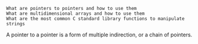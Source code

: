 

    What are pointers to pointers and how to use them
    What are multidimensional arrays and how to use them
    What are the most common C standard library functions to manipulate strings


A pointer to a pointer is a form of multiple indirection, or a chain of pointers.

